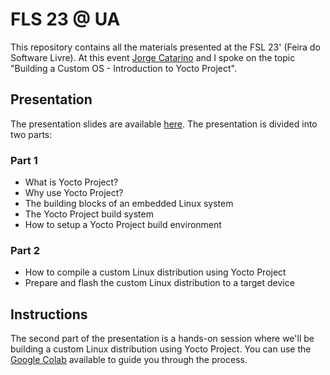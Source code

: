 # FLS 23 @ UA
This repository contains all the materials presented at the FSL 23' (Feira do Software Livre). At this event [Jorge Catarino](https://www.linkedin.com/in/jp-catarino/) and I spoke on the topic "Building a Custom OS - Introduction to Yocto Project".

## Presentation
The presentation slides are available [here](fsl23-slides.pdf). The presentation is divided into two parts:

### Part 1
- What is Yocto Project?
- Why use Yocto Project?
- The building blocks of an embedded Linux system
- The Yocto Project build system
- How to setup a Yocto Project build environment

### Part 2
- How to compile a custom Linux distribution using Yocto Project
- Prepare and flash the custom Linux distribution to a target device

## Instructions
The second part of the presentation is a hands-on session where we'll be building a custom Linux distribution using Yocto Project. You can use the [Google Colab](https://colab.research.google.com/drive/1CHOb7vM43-02BuIe7xaQJsu9VwpvCl8L?usp=sharing) available to guide you through the process.
